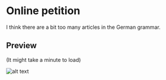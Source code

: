 # Online petition
I think there are a bit too many articles in the German grammar.

## Preview
(It might take a minute to load)

![alt text](https://media.giphy.com/media/1jXGncv13VSgo2u96X/giphy.gif)
